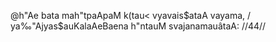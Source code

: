 @h"Ae bata mah"tpaApaM k(tau< vyavais$ataA vayama, /
ya‰"Ajyas$auKalaAeBaena h"ntauM svajanamauâtaA: //44//